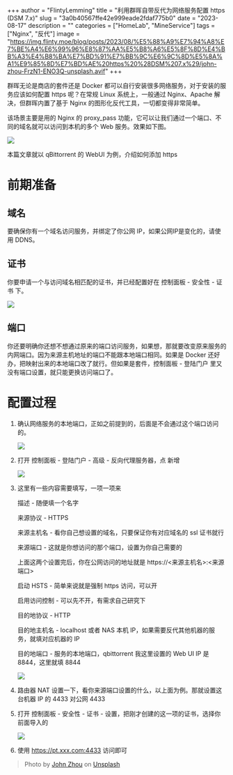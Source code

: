 +++
author = "FlintyLemming"
title = "利用群晖自带反代为网络服务配置 https (DSM 7.x)"
slug = "3a0b40567ffe42e999eade2fdaf775b0"
date = "2023-08-17"
description = ""
categories = ["HomeLab", "MineService"]
tags = ["Nginx", "反代"]
image = "https://img.flinty.moe/blog/posts/2023/08/%E5%88%A9%E7%94%A8%E7%BE%A4%E6%99%96%E8%87%AA%E5%B8%A6%E5%8F%8D%E4%BB%A3%E4%B8%BA%E7%BD%91%E7%BB%9C%E6%9C%8D%E5%8A%A1%E9%85%8D%E7%BD%AE%20https%20%28DSM%207.x%29/john-zhou-FrzN1-ENO3Q-unsplash.avif"
+++

群晖无论是商店的套件还是 Docker 都可以自行安装很多网络服务，对于安装的服务应该如何配置 https 呢？在常规 Linux 系统上，一般通过 Nginx、Apache 解决，但群晖内置了基于 Nginx 的图形化反代工具，一切都变得非常简单。

该场景主要是用的 Nginx 的 proxy_pass 功能，它可以让我们通过一个端口、不同的域名就可以访问到本机的多个 Web 服务。效果如下图。

![](https://img.flinty.moe/blog/posts/2023/08/%E5%88%A9%E7%94%A8%E7%BE%A4%E6%99%96%E8%87%AA%E5%B8%A6%E5%8F%8D%E4%BB%A3%E4%B8%BA%E7%BD%91%E7%BB%9C%E6%9C%8D%E5%8A%A1%E9%85%8D%E7%BD%AE%20https%20%28DSM%207.x%29/Untitled.avif)

本篇文章就以 qBittorrent 的 WebUI 为例，介绍如何添加 https

# 前期准备

## 域名

要确保你有一个域名访问服务，并绑定了你公网 IP，如果公网IP是变化的，请使用 DDNS。

## 证书

你要申请一个与访问域名相匹配的证书，并已经配置好在 控制面板 - 安全性 - 证书 下。

![](https://img.flinty.moe/blog/posts/2023/08/%E5%88%A9%E7%94%A8%E7%BE%A4%E6%99%96%E8%87%AA%E5%B8%A6%E5%8F%8D%E4%BB%A3%E4%B8%BA%E7%BD%91%E7%BB%9C%E6%9C%8D%E5%8A%A1%E9%85%8D%E7%BD%AE%20https%20%28DSM%207.x%29/Untitled%201.avif)

## 端口

你还要明确你还想不想通过原来的端口访问服务，如果想，那就要改变原来服务的内网端口。因为来源主机地址的端口不能跟本地端口相同。如果是 Docker 还好办，把映射出来的本地端口改了就行。但如果是套件，控制面板 - 登陆门户 里又没有端口设置，就只能更换访问端口了。

# 配置过程

1. 确认网络服务的本地端口，正如之前提到的，后面是不会通过这个端口访问的。

    ![](https://img.flinty.moe/blog/posts/2023/08/%E5%88%A9%E7%94%A8%E7%BE%A4%E6%99%96%E8%87%AA%E5%B8%A6%E5%8F%8D%E4%BB%A3%E4%B8%BA%E7%BD%91%E7%BB%9C%E6%9C%8D%E5%8A%A1%E9%85%8D%E7%BD%AE%20https%20%28DSM%207.x%29/Untitled%202.avif)

2. 打开 控制面板 - 登陆门户 - 高级 - 反向代理服务器，点 新增

    ![](https://img.flinty.moe/blog/posts/2023/08/%E5%88%A9%E7%94%A8%E7%BE%A4%E6%99%96%E8%87%AA%E5%B8%A6%E5%8F%8D%E4%BB%A3%E4%B8%BA%E7%BD%91%E7%BB%9C%E6%9C%8D%E5%8A%A1%E9%85%8D%E7%BD%AE%20https%20%28DSM%207.x%29/Untitled%203.avif)

3. 这里有一些内容需要填写，一项一项来

    描述 - 随便填一个名字

    来源协议 - HTTPS

    来源主机名 - 看你自己想设置的域名，只要保证你有对应域名的 ssl 证书就行

    来源端口 - 这就是你想访问的那个端口，设置为你自己需要的

    上面这两个设置完后，你在公网访问的地址就是 https://<来源主机名>:<来源端口>

    启动 HSTS - 简单来说就是强制 https 访问，可以开

    启用访问控制 - 可以先不开，有需求自己研究下

    目的地协议 - HTTP

    目的地主机名 - localhost 或者 NAS 本机 IP，如果需要反代其他机器的服务，就填对应机器的 IP

    目的地端口 - 服务的本地端口，qbittorrent 我这里设置的 Web UI IP 是 8844，这里就填 8844

    ![](https://img.flinty.moe/blog/posts/2023/08/%E5%88%A9%E7%94%A8%E7%BE%A4%E6%99%96%E8%87%AA%E5%B8%A6%E5%8F%8D%E4%BB%A3%E4%B8%BA%E7%BD%91%E7%BB%9C%E6%9C%8D%E5%8A%A1%E9%85%8D%E7%BD%AE%20https%20%28DSM%207.x%29/Untitled%204.avif)

4. 路由器 NAT 设置一下，看你来源端口设置的什么，以上面为例。那就设置这台机器 IP 的 4433 对公网 4433
5. 打开 控制面板 - 安全性 - 证书 - 设置，把刚才创建的这一项的证书，选择你前面导入的

    ![](https://img.flinty.moe/blog/posts/2023/08/%E5%88%A9%E7%94%A8%E7%BE%A4%E6%99%96%E8%87%AA%E5%B8%A6%E5%8F%8D%E4%BB%A3%E4%B8%BA%E7%BD%91%E7%BB%9C%E6%9C%8D%E5%8A%A1%E9%85%8D%E7%BD%AE%20https%20%28DSM%207.x%29/Untitled%205.avif)

6. 使用 https://pt.xxx.com:4433 访问即可

> Photo by [John Zhou](https://unsplash.com/@johnnzhou?utm_source=unsplash&utm_medium=referral&utm_content=creditCopyText) on [Unsplash](https://unsplash.com/photos/the-night-sky-with-stars-moving-across-the-sky-FrzN1-ENO3Q?utm_source=unsplash&utm_medium=referral&utm_content=creditCopyText)
  